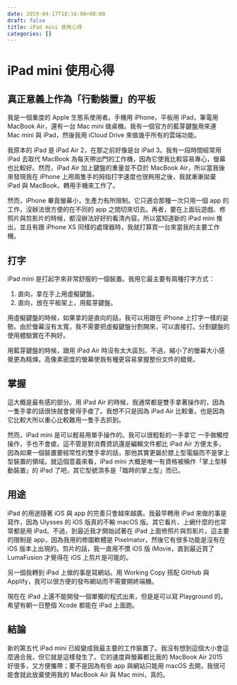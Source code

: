 ```yaml
---
date: 2019-04-17T18:16:08+08:00
draft: false
title: iPad mini 使用心得
categories: []
---
```


# iPad mini 使用心得

## 真正意義上作為「行動裝置」的平板

我是一個重度的 Apple 生態系使用者。手機用 iPhone，平板用 iPad，筆電用 MacBook Air，還有一台 Mac mini 做桌機。我有一個官方的藍芽鍵盤用來連 Mac mini 與 iPad，然後我用 iCloud Drive 來做幾乎所有的雲端功能。

我原本的 iPad 是 iPad Air 2，在那之前好像是台 iPad 3。我有一段時間經常用 iPad 去取代 MacBook 為每天帶出門的工作機，因為它使我比較容易專心，螢幕也比較好。然而，iPad Air 加上鍵盤的重量並不亞於 MacBook Air，所以當我後來發現我在 iPhone 上用兩隻手的拇指打字速度也很夠用之後，我就漸漸拋棄 iPad 與 MacBook，轉用手機來工作了。

然而，iPhone 畢竟螢幕小，生產力有所限制。它只適合那種一次只用一個 app 的工作，沒辦法很方便的在不同的 app 之間切來切去。再者，要在上面玩遊戲、修照片與剪影片的時候，都沒辦法好好的看清內容。所以當知道新的 iPad mini 推出，並且有跟 iPhone XS 同樣的處理器時，我就打算買一台來當我的主要工作機。

## 打字

iPad mini 是打起字來非常舒服的一個裝置。我用它最主要有兩種打字方式：

1. 直向，拿在手上用虛擬鍵盤。
2. 直向，放在平板架上，用藍芽鍵盤。

用虛擬鍵盤的時候，如果拿的是直向的話，我可以用跟在 iPhone 上打字一樣的姿勢。由於螢幕沒有太寬，我不需要把虛擬鍵盤分割開來，可以直接打。分割鍵盤的使用體驗實在不夠好。

用藍芽鍵盤的時候，跟用 iPad Air 時沒有太大區別。不過，縮小了的螢幕大小感覺更為精煉。高像素密度的螢幕使我有種更容易掌握整份文件的錯覺。

## 掌握

這大概是最有感的部分。用 iPad Air 的時候，我通常都是雙手拿著操作的，因為一隻手拿的話很快就會覺得手痠了。我想不只是因為 iPad Air 比較重，也是因為它比較大所以重心比較難用一隻手去抓到。

然而，iPad mini 是可以輕易用單手操作的。我可以很輕鬆的一手拿它
一手做觸控操作，手也不會痠。這不管是對消費資訊還是編輯文件都比 iPad Air 方便太多，因為如果一個裝置要經常性的雙手拿的話，那他其實更屬於膝上型電腦而不是掌上型裝置的領域。就這個意義來看，iPad mini 大概是唯一有資格被稱作「掌上型移動裝置」的 iPad 了吧，其它型號頂多是「臨時的掌上型」而已。

## 用途

iPad 的用途隨著 iOS 與 app 的完善只會越來越廣。我最早轉用 iPad 來做的事是寫作，因為 Ulysses 的 iOS 版真的不輸 macOS 版。其它看片、上網什麼的也常常都是用 iPad。不過，到最近我才開始試著在 iPad 上面修照片與剪影片。這主要的限制是 app，因為我用的修圖軟體是 Pixelmator，然後它有很多功能是沒有在 iOS 版本上出現的。剪片的話，我一直用不慣 iOS 版 iMovie，直到最近買了 LumaFusion 才覺得在 iOS 上剪片是可能的。

另一個我轉到 iPad 上做的事是寫網站。用 Working Copy 搭配 GitHub 與 Applify，我可以很方便的發布網站而不需要開終端機。

現在在 iPad 上還不能開發一個單獨的程式出來，但是是可以寫 Playground 的。希望有朝一日整個 Xcode 都能在 iPad 上面跑。

## 結論

新的第五代 iPad mini 已經變成我最主要的工作裝置了。我沒有想到這個大小會這麼適合我，但它就是這樣發生了。它的速度與螢幕都比我的 MacBook Air 2015 好很多，又方便攜帶；要不是因為有些 app 與網站只能用 macOS 去開，我很可能會就此放棄使用我的 MacBook Air 與 Mac mini，真的。